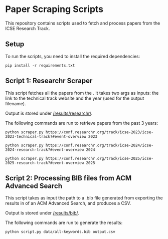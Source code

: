 # Paper Scraping Scripts

This repository contains scripts used to fetch and process papers from the ICSE Research Track.

## Setup

To run the scripts, you need to install the required dependencies:

```shell
pip install -r requirements.txt
```

## Script 1: Researchr Scraper

This script fetches all the papers from the . It takes two args as inputs: the link to the technical track website and the year (used for the output filename).

Output is stored under [/results/researchr/](/results/researchr/).

The following commands are run to retrieve papers from the past 3 years:

```shell
python scraper.py https://conf.researchr.org/track/icse-2023/icse-2023-technical-track?#event-overview 2023
```

```shell
python scraper.py https://conf.researchr.org/track/icse-2024/icse-2024-research-track?#event-overview 2024
```

```shell
python scraper.py https://conf.researchr.org/track/icse-2025/icse-2025-research-track?#event-overview 2025
```

## Script 2: Processing BIB files from ACM Advanced Search

This script takes as input the path to a .bib file generated from exporting the results in of an ACM Advanced Search, and produces a CSV.

Output is stored under [/results/bib/](/results/bib/).

The following commands are run to generate the results:

```shell
python script.py data/all-keywords.bib output.csv
```